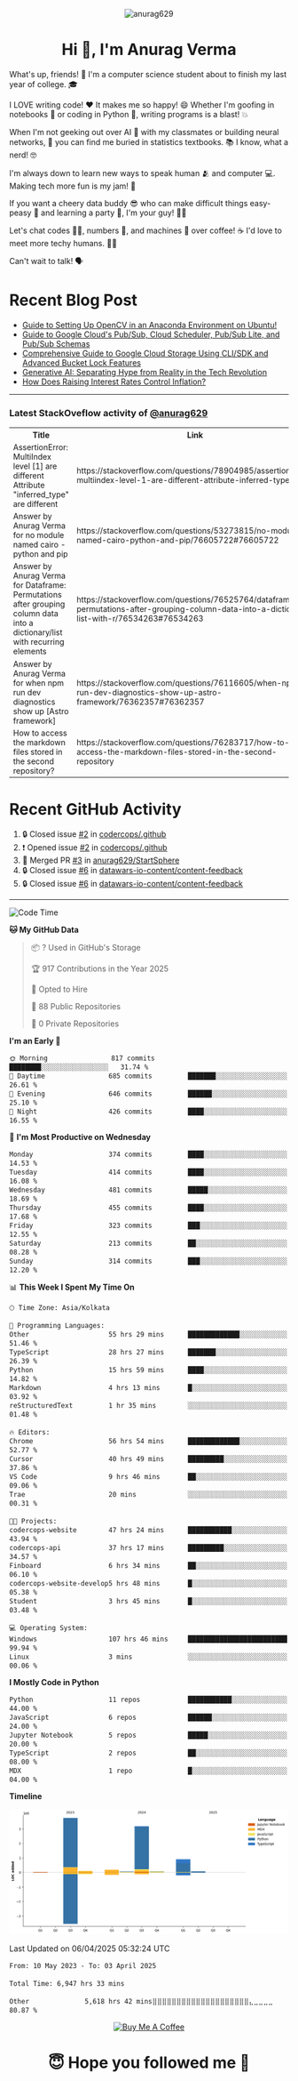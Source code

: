 

<p align="center"> <img src="https://komarev.com/ghpvc/?username=anurag629&label=Profile%20views&color=0e75b6&style=flat" alt="anurag629" /> </p>

<h1 align="center">Hi 👋, I'm Anurag Verma</h1>

What's up, friends! 👋 I'm a computer science student about to finish my last year of college. 🎓

I LOVE writing code! ❤️ It makes me so happy! 😄 Whether I'm goofing in notebooks 📓 or coding in Python 🐍, writing programs is a blast! 💥

When I'm not geeking out over AI 🤖 with my classmates or building neural networks, 🧠 you can find me buried in statistics textbooks. 📚 I know, what a nerd! 🤓

I'm always down to learn new ways to speak human 🫂 and computer 💻. Making tech more fun is my jam! 🍇

If you want a cheery data buddy 😎 who can make difficult things easy-peasy 🥝 and learning a party 🎉, I'm your guy! 🙋‍♂️

Let's chat codes 👨‍💻, numbers 🧮, and machines 🤖 over coffee! ☕ I'd love to meet more techy humans. 💁‍♂️

Can't wait to talk! 🗣️

# Recent Blog Post

<!-- BLOG-POST-LIST:START -->
- [Guide to Setting Up OpenCV in an Anaconda Environment on Ubuntu!](https://codercops.tech/blog/computer-vision-bootcamp/Guide-to-Setting-Up-OpenCV-in-an-Anaconda-Environment-on-Ubuntu!)
- [Guide to Google Cloud&#39;s Pub/Sub, Cloud Scheduler, Pub/Sub Lite, and Pub/Sub Schemas](https://codercops.tech/blog/google-cloud/Google-Clouds-Pub-Sub-Cloud-Scheduler-Pub-Sub-Lite-and-Pub-Sub-Schemas)
- [Comprehensive Guide to Google Cloud Storage Using CLI/SDK and Advanced Bucket Lock Features](https://codercops.tech/blog/google-cloud/Google-Cloud-Storage-Using-CLI-SDK-and-Advanced-Bucket-Lock-Features)
- [Generative AI: Separating Hype from Reality in the Tech Revolution](https://codercops.tech/blog/tech-latest-updates/generative-ai-seperating-hype-from-reality-in-the-tech-revolution)
- [How Does Raising Interest Rates Control Inflation?](https://codercops.tech/blog/startup-unicorn/how-does-raising-interest-rates-control-inflation)
<!-- BLOG-POST-LIST:END -->

---

### Latest StackOveflow activity of [@anurag629](https://github.com/anurag629)
<table>
  <tr><th>Title</th><th>Link</th></tr>
  <!-- STACKOVERFLOW:START --><tr><td>AssertionError: MultiIndex level [1] are different Attribute &quot;inferred_type&quot; are different</td><td>https://stackoverflow.com/questions/78904985/assertionerror-multiindex-level-1-are-different-attribute-inferred-type-are</td></tr><tr><td>Answer by Anurag Verma for no module named cairo - python and pip</td><td>https://stackoverflow.com/questions/53273815/no-module-named-cairo-python-and-pip/76605722#76605722</td></tr><tr><td>Answer by Anurag Verma for Dataframe: Permutations after grouping column data into a dictionary/list with recurring elements</td><td>https://stackoverflow.com/questions/76525764/dataframe-permutations-after-grouping-column-data-into-a-dictionary-list-with-r/76534263#76534263</td></tr><tr><td>Answer by Anurag Verma for when npm run dev diagnostics show up [Astro framework]</td><td>https://stackoverflow.com/questions/76116605/when-npm-run-dev-diagnostics-show-up-astro-framework/76362357#76362357</td></tr><tr><td>How to access the markdown files stored in the second repository?</td><td>https://stackoverflow.com/questions/76283717/how-to-access-the-markdown-files-stored-in-the-second-repository</td></tr><!-- STACKOVERFLOW:END -->
</table>

# Recent GitHub Activity
<!--START_SECTION:activity-->
1. 🔒 Closed issue [#2](https://github.com/codercops/.github/issues/2) in [codercops/.github](https://github.com/codercops/.github)
2. ❗ Opened issue [#2](https://github.com/codercops/.github/issues/2) in [codercops/.github](https://github.com/codercops/.github)
3. 🎉 Merged PR [#3](https://github.com/anurag629/StartSphere/pull/3) in [anurag629/StartSphere](https://github.com/anurag629/StartSphere)
4. 🔒 Closed issue [#6](https://github.com/datawars-io-content/content-feedback/issues/6) in [datawars-io-content/content-feedback](https://github.com/datawars-io-content/content-feedback)
5. 🔒 Closed issue [#6](https://github.com/datawars-io-content/content-feedback/issues/6) in [datawars-io-content/content-feedback](https://github.com/datawars-io-content/content-feedback)
<!--END_SECTION:activity-->

---

<!--START_SECTION:waka-->
![Code Time](http://img.shields.io/badge/Code%20Time-6%2C958%20hrs%2059%20mins-blue)

**🐱 My GitHub Data** 

> 📦 ? Used in GitHub's Storage 
 > 
> 🏆 917 Contributions in the Year 2025
 > 
> 💼 Opted to Hire
 > 
> 📜 88 Public Repositories 
 > 
> 🔑 0 Private Repositories 
 > 
**I'm an Early 🐤** 

```text
🌞 Morning                817 commits         ████████░░░░░░░░░░░░░░░░░   31.74 % 
🌆 Daytime                685 commits         ███████░░░░░░░░░░░░░░░░░░   26.61 % 
🌃 Evening                646 commits         ██████░░░░░░░░░░░░░░░░░░░   25.10 % 
🌙 Night                  426 commits         ████░░░░░░░░░░░░░░░░░░░░░   16.55 % 
```
📅 **I'm Most Productive on Wednesday** 

```text
Monday                   374 commits         ████░░░░░░░░░░░░░░░░░░░░░   14.53 % 
Tuesday                  414 commits         ████░░░░░░░░░░░░░░░░░░░░░   16.08 % 
Wednesday                481 commits         █████░░░░░░░░░░░░░░░░░░░░   18.69 % 
Thursday                 455 commits         ████░░░░░░░░░░░░░░░░░░░░░   17.68 % 
Friday                   323 commits         ███░░░░░░░░░░░░░░░░░░░░░░   12.55 % 
Saturday                 213 commits         ██░░░░░░░░░░░░░░░░░░░░░░░   08.28 % 
Sunday                   314 commits         ███░░░░░░░░░░░░░░░░░░░░░░   12.20 % 
```


📊 **This Week I Spent My Time On** 

```text
🕑︎ Time Zone: Asia/Kolkata

💬 Programming Languages: 
Other                    55 hrs 29 mins      █████████████░░░░░░░░░░░░   51.46 % 
TypeScript               28 hrs 27 mins      ███████░░░░░░░░░░░░░░░░░░   26.39 % 
Python                   15 hrs 59 mins      ████░░░░░░░░░░░░░░░░░░░░░   14.82 % 
Markdown                 4 hrs 13 mins       █░░░░░░░░░░░░░░░░░░░░░░░░   03.92 % 
reStructuredText         1 hr 35 mins        ░░░░░░░░░░░░░░░░░░░░░░░░░   01.48 % 

🔥 Editors: 
Chrome                   56 hrs 54 mins      █████████████░░░░░░░░░░░░   52.77 % 
Cursor                   40 hrs 49 mins      █████████░░░░░░░░░░░░░░░░   37.86 % 
VS Code                  9 hrs 46 mins       ██░░░░░░░░░░░░░░░░░░░░░░░   09.06 % 
Trae                     20 mins             ░░░░░░░░░░░░░░░░░░░░░░░░░   00.31 % 

🐱‍💻 Projects: 
codercops-website        47 hrs 24 mins      ███████████░░░░░░░░░░░░░░   43.94 % 
codercops-api            37 hrs 17 mins      █████████░░░░░░░░░░░░░░░░   34.57 % 
Finboard                 6 hrs 34 mins       ██░░░░░░░░░░░░░░░░░░░░░░░   06.10 % 
codercops-website-develop5 hrs 48 mins       █░░░░░░░░░░░░░░░░░░░░░░░░   05.38 % 
Student                  3 hrs 45 mins       █░░░░░░░░░░░░░░░░░░░░░░░░   03.48 % 

💻 Operating System: 
Windows                  107 hrs 46 mins     █████████████████████████   99.94 % 
Linux                    3 mins              ░░░░░░░░░░░░░░░░░░░░░░░░░   00.06 % 
```

**I Mostly Code in Python** 

```text
Python                   11 repos            ███████████░░░░░░░░░░░░░░   44.00 % 
JavaScript               6 repos             ██████░░░░░░░░░░░░░░░░░░░   24.00 % 
Jupyter Notebook         5 repos             █████░░░░░░░░░░░░░░░░░░░░   20.00 % 
TypeScript               2 repos             ██░░░░░░░░░░░░░░░░░░░░░░░   08.00 % 
MDX                      1 repo              █░░░░░░░░░░░░░░░░░░░░░░░░   04.00 % 
```



**Timeline**

![Lines of Code chart](https://raw.githubusercontent.com/anurag629/anurag629/main/assets/bar_graph.png)


 Last Updated on 06/04/2025 05:32:24 UTC
<!--END_SECTION:waka-->

<!--START_SECTION:waka-simple-->

```text
From: 10 May 2023 - To: 03 April 2025

Total Time: 6,947 hrs 33 mins

Other              5,618 hrs 42 mins⣿⣿⣿⣿⣿⣿⣿⣿⣿⣿⣿⣿⣿⣿⣿⣿⣿⣿⣿⣿⣄⣀⣀⣀⣀   80.87 %
```

<!--END_SECTION:waka-simple-->

<p align="center"> 
<a href="https://www.buymeacoffee.com/anurag629" target="_blank"><img src="https://cdn.buymeacoffee.com/buttons/default-orange.png" alt="Buy Me A Coffee" height="60" width="250"></a>
</p>


<h1 align="center"> 😇 Hope you followed me 🥰  </h1>
